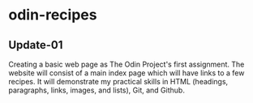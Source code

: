 # odin-recipes
## Update-01
Creating a basic web page as The Odin Project's first assignment. The website will consist of a main index page which will have links to a few recipes. It will demonstrate my practical skills in HTML (headings, paragraphs, links, images, and lists), Git, and Github.